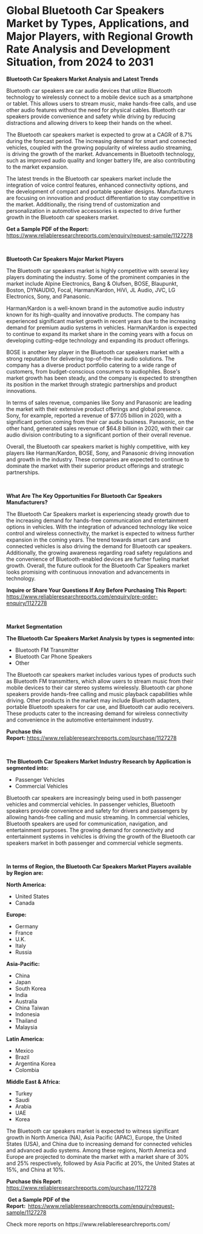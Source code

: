 <p><h1>Global Bluetooth Car Speakers Market by Types, Applications, and Major Players, with Regional Growth Rate Analysis and Development Situation, from 2024 to 2031</h1></p><p><strong>Bluetooth Car Speakers Market Analysis and Latest Trends</strong></p>
<p><p>Bluetooth car speakers are car audio devices that utilize Bluetooth technology to wirelessly connect to a mobile device such as a smartphone or tablet. This allows users to stream music, make hands-free calls, and use other audio features without the need for physical cables. Bluetooth car speakers provide convenience and safety while driving by reducing distractions and allowing drivers to keep their hands on the wheel.</p><p>The Bluetooth car speakers market is expected to grow at a CAGR of 8.7% during the forecast period. The increasing demand for smart and connected vehicles, coupled with the growing popularity of wireless audio streaming, is driving the growth of the market. Advancements in Bluetooth technology, such as improved audio quality and longer battery life, are also contributing to the market expansion.</p><p>The latest trends in the Bluetooth car speakers market include the integration of voice control features, enhanced connectivity options, and the development of compact and portable speaker designs. Manufacturers are focusing on innovation and product differentiation to stay competitive in the market. Additionally, the rising trend of customization and personalization in automotive accessories is expected to drive further growth in the Bluetooth car speakers market.</p></p>
<p><strong>Get a Sample PDF of the Report:&nbsp;</strong> <a href="https://www.reliableresearchreports.com/enquiry/request-sample/1127278">https://www.reliableresearchreports.com/enquiry/request-sample/1127278</a></p>
<p>&nbsp;</p>
<p><strong>Bluetooth Car Speakers Major Market Players</strong></p>
<p><p>The Bluetooth car speakers market is highly competitive with several key players dominating the industry. Some of the prominent companies in the market include Alpine Electronics, Bang & Olufsen, BOSE, Blaupunkt, Boston, DYNAUDIO, Focal, Harman/Kardon, HiVi, JL Audio, JVC, LG Electronics, Sony, and Panasonic.</p><p>Harman/Kardon is a well-known brand in the automotive audio industry known for its high-quality and innovative products. The company has experienced significant market growth in recent years due to the increasing demand for premium audio systems in vehicles. Harman/Kardon is expected to continue to expand its market share in the coming years with a focus on developing cutting-edge technology and expanding its product offerings.</p><p>BOSE is another key player in the Bluetooth car speakers market with a strong reputation for delivering top-of-the-line audio solutions. The company has a diverse product portfolio catering to a wide range of customers, from budget-conscious consumers to audiophiles. Bose's market growth has been steady, and the company is expected to strengthen its position in the market through strategic partnerships and product innovations.</p><p>In terms of sales revenue, companies like Sony and Panasonic are leading the market with their extensive product offerings and global presence. Sony, for example, reported a revenue of $77.05 billion in 2020, with a significant portion coming from their car audio business. Panasonic, on the other hand, generated sales revenue of $64.8 billion in 2020, with their car audio division contributing to a significant portion of their overall revenue.</p><p>Overall, the Bluetooth car speakers market is highly competitive, with key players like Harman/Kardon, BOSE, Sony, and Panasonic driving innovation and growth in the industry. These companies are expected to continue to dominate the market with their superior product offerings and strategic partnerships.</p></p>
<p>&nbsp;</p>
<p><strong>What Are The Key Opportunities For Bluetooth Car Speakers Manufacturers?</strong></p>
<p><p>The Bluetooth Car Speakers market is experiencing steady growth due to the increasing demand for hands-free communication and entertainment options in vehicles. With the integration of advanced technology like voice control and wireless connectivity, the market is expected to witness further expansion in the coming years. The trend towards smart cars and connected vehicles is also driving the demand for Bluetooth car speakers. Additionally, the growing awareness regarding road safety regulations and the convenience of Bluetooth-enabled devices are further fueling market growth. Overall, the future outlook for the Bluetooth Car Speakers market looks promising with continuous innovation and advancements in technology.</p></p>
<p><strong>Inquire or Share Your Questions If Any Before Purchasing This Report:</strong> <a href="https://www.reliableresearchreports.com/enquiry/pre-order-enquiry/1127278">https://www.reliableresearchreports.com/enquiry/pre-order-enquiry/1127278</a></p>
<p>&nbsp;</p>
<p><strong>Market Segmentation</strong></p>
<p><strong>The Bluetooth Car Speakers Market Analysis by types is segmented into:</strong></p>
<p><ul><li>Bluetooth FM Transmitter</li><li>Bluetooth Car Phone Speakers</li><li>Other</li></ul></p>
<p><p>The Bluetooth car speakers market includes various types of products such as Bluetooth FM transmitters, which allow users to stream music from their mobile devices to their car stereo systems wirelessly. Bluetooth car phone speakers provide hands-free calling and music playback capabilities while driving. Other products in the market may include Bluetooth adapters, portable Bluetooth speakers for car use, and Bluetooth car audio receivers. These products cater to the increasing demand for wireless connectivity and convenience in the automotive entertainment industry.</p></p>
<p><strong>Purchase this Report:&nbsp;</strong><a href="https://www.reliableresearchreports.com/purchase/1127278">https://www.reliableresearchreports.com/purchase/1127278</a></p>
<p>&nbsp;</p>
<p><strong>The Bluetooth Car Speakers Market Industry Research by Application is segmented into:</strong></p>
<p><ul><li>Passenger Vehicles</li><li>Commercial Vehicles</li></ul></p>
<p><p>Bluetooth car speakers are increasingly being used in both passenger vehicles and commercial vehicles. In passenger vehicles, Bluetooth speakers provide convenience and safety for drivers and passengers by allowing hands-free calling and music streaming. In commercial vehicles, Bluetooth speakers are used for communication, navigation, and entertainment purposes. The growing demand for connectivity and entertainment systems in vehicles is driving the growth of the Bluetooth car speakers market in both passenger and commercial vehicle segments.</p></p>
<p>&nbsp;</p>
<p><strong>In terms of Region, the Bluetooth Car Speakers Market Players available by Region are:</strong></p>
<p>
    <p> <strong> North America: </strong>
        <ul>
            <li>United States</li>
            <li>Canada</li>
        </ul>
        </p> 
    <p> <strong> Europe: </strong>
        <ul>
            <li>Germany</li>
            <li>France</li>
            <li>U.K.</li>
            <li>Italy</li>
            <li>Russia</li>
        </ul>
        </p> 
    <p> <strong> Asia-Pacific: </strong>
        <ul>
            <li>China</li>
            <li>Japan</li>
            <li>South Korea</li>
            <li>India</li>
            <li>Australia</li>
            <li>China Taiwan</li>
            <li>Indonesia</li>
            <li>Thailand</li>
            <li>Malaysia</li>
        </ul>
        </p> 
    <p> <strong> Latin America: </strong>
        <ul>
            <li>Mexico</li>
            <li>Brazil</li>
            <li>Argentina Korea</li>
            <li>Colombia</li>
        </ul>
        </p> 
    <p> <strong> Middle East & Africa: </strong>
        <ul>
            <li>Turkey</li>
            <li>Saudi</li>
            <li>Arabia</li>
            <li>UAE</li>
            <li>Korea</li>
        </ul>
    </p>
    </p>
<p><p>The Bluetooth car speakers market is expected to witness significant growth in North America (NA), Asia Pacific (APAC), Europe, the United States (USA), and China due to increasing demand for connected vehicles and advanced audio systems. Among these regions, North America and Europe are projected to dominate the market with a market share of 30% and 25% respectively, followed by Asia Pacific at 20%, the United States at 15%, and China at 10%.</p></p>
<p><strong>Purchase this Report: </strong><a href="https://www.reliableresearchreports.com/purchase/1127278">https://www.reliableresearchreports.com/purchase/1127278</a></p>
<p>&nbsp;<strong>Get a Sample PDF of the Report:&nbsp;&nbsp;</strong><a href="https://www.reliableresearchreports.com/enquiry/request-sample/1127278">https://www.reliableresearchreports.com/enquiry/request-sample/1127278</a></p>
<p><strong></strong></p>
<p>Check more reports on https://www.reliableresearchreports.com/</p>